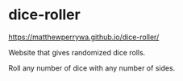 # dice-roller
https://matthewperrywa.github.io/dice-roller/

Website that gives randomized dice rolls.

Roll any number of dice with any number of sides.
